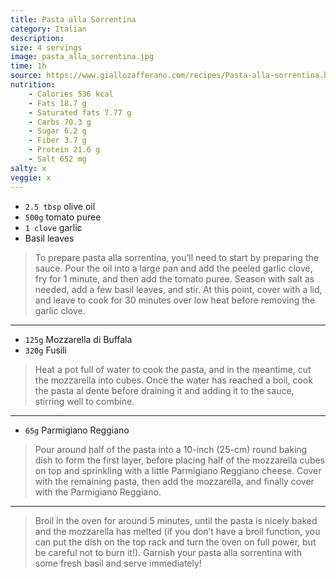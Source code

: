 ```yaml
---
title: Pasta alla Sorrentina
category: Italian
description:
size: 4 servings
image: pasta_alla_sorrentina.jpg
time: 1h
source: https://www.giallozafferano.com/recipes/Pasta-alla-sorrentina.html
nutrition:
	- Calories 536 kcal
	- Fats 18.7 g
	- Saturated fats 7.77 g
	- Carbs 70.3 g
	- Sugar 6.2 g
	- Fiber 3.7 g
	- Protein 21.6 g
	- Salt 652 mg
salty: x
veggie: x
---
```


* `2.5 tbsp` olive oil
* `500g` tomato puree
* `1 clove` garlic
* Basil leaves

> To prepare pasta alla sorrentina, you’ll need to start by preparing the sauce. Pour the oil into a large pan and add the peeled garlic clove, fry for 1 minute, and then add the tomato puree. Season with salt as needed, add a few basil leaves, and stir. At this point, cover with a lid, and leave to cook for 30 minutes over low heat before removing the garlic clove.

---

* `125g` Mozzarella di Buffala
* `320g` Fusili

> Heat a pot full of water to cook the pasta, and in the meantime, cut the mozzarella into cubes. Once the water has reached a boil, cook the pasta al dente before draining it and adding it to the sauce, stirring well to combine.

---

* `65g` Parmigiano Reggiano

> Pour around half of the pasta into a 10-inch (25-cm) round baking dish to form the first layer, before placing half of the mozzarella cubes on top and sprinkling with a little Parmigiano Reggiano cheese. Cover with the remaining pasta, then add the mozzarella, and finally cover with the Parmigiano Reggiano.

---

>  Broil in the oven for around 5 minutes, until the pasta is nicely baked and the mozzarella has melted (if you don’t have a broil function, you can put the dish on the top rack and turn the oven on full power, but be careful not to burn it!). Garnish your pasta alla sorrentina with some fresh basil and serve immediately!
